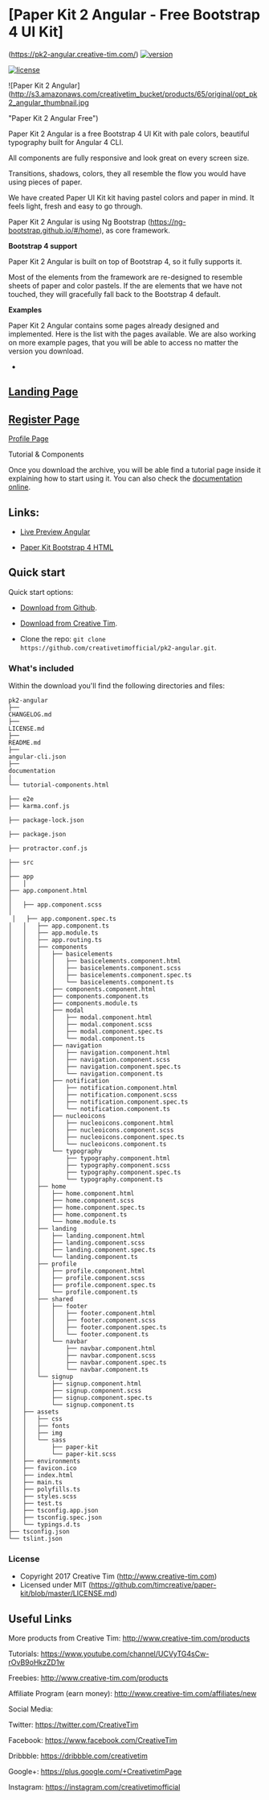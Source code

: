 ﻿# [Paper Kit 2 Angular - Free Bootstrap 4 UI Kit]

(https://pk2-angular.creative-tim.com/) [![version][version-badge]][CHANGELOG] 

[![license][license-badge]][LICENSE]

![Paper Kit 2 Angular]
(http://s3.amazonaws.com/creativetim_bucket/products/65/original/opt_pk2_angular_thumbnail.jpg 


"Paper Kit 2 Angular Free")

Paper Kit 2 Angular is a free Bootstrap 4 UI Kit with pale colors, beautiful 
typography built for Angular 4 CLI.

All components are fully responsive and look great on every screen size. 

Transitions, shadows, colors, they all resemble the flow you would have using pieces of paper.



We have created Paper UI Kit kit having pastel colors and paper in mind. It feels light, fresh and easy to 
go through.

Paper Kit 2 Angular is using Ng Bootstrap (https://ng-bootstrap.github.io/#/home), as core 
framework.

**Bootstrap 4 support**

Paper Kit 2 Angular is built on top of Bootstrap 4, so it fully supports it.

Most of the elements from the framework are re-designed to resemble sheets of paper and color pastels. If 
the are elements that we have not touched, they will gracefully fall back to the Bootstrap 4 default.




**Examples**

Paper Kit 2 Angular contains some pages already designed and implemented. Here is the list with 
the pages available. We are also working on more example pages, that you will be able to access no matter 
the version you download.


- 

[Landing Page](https://pk2-angular.creative-tim.com/landing)
- 
[Register Page](https://pk2-angular.creative-tim.com/signup)
- 
[Profile Page](https://pk2-angular.creative-tim.com/user-profile)



Tutorial & Components



Once you download the archive, you will be able find a tutorial page inside it explaining how to start 
using it. You can also check the 
[documentation online](https://pk2-angular.creative-tim.com/documentation/tutorial).



## Links:


+ [Live Preview Angular](https://pk2-angular.creative-tim.com/)

+ [Paper Kit Bootstrap 4 HTML](http://demos.creative-tim.com/paper-kit-2)



## Quick start


Quick start options:


- [Download from Github](https://github.com/creativetimofficial/pk2-angular.git).

- [Download from Creative Tim](http://www.creative-tim.com/product/paper-kit-2-angular).

- Clone the repo: `git clone https://github.com/creativetimofficial/pk2-angular.git`.




### What's included


Within the download you'll find the following directories and files:



```
pk2-angular
├── 
CHANGELOG.md
├── 
LICENSE.md
├── 
README.md
├── 
angular-cli.json
├── 
documentation
│   
└── tutorial-components.html

├── e2e
├── karma.conf.js

├── package-lock.json

├── package.json

├── protractor.conf.js

├── src
│   
├── app
│   │   
├── app.component.html
│   
│   ├── app.component.scss
│  
 │   ├── app.component.spec.ts
│   │   ├── app.component.ts
│   │   ├── app.module.ts
│   │   ├── app.routing.ts
│   │   ├── components
│   │   │   ├── basicelements
│   │   │   │   ├── basicelements.component.html
│   │   │   │   ├── basicelements.component.scss
│   │   │   │   ├── basicelements.component.spec.ts
│   │   │   │   └── basicelements.component.ts
│   │   │   ├── components.component.html
│   │   │   ├── components.component.ts
│   │   │   ├── components.module.ts
│   │   │   ├── modal
│   │   │   │   ├── modal.component.html
│   │   │   │   ├── modal.component.scss
│   │   │   │   ├── modal.component.spec.ts
│   │   │   │   └── modal.component.ts
│   │   │   ├── navigation
│   │   │   │   ├── navigation.component.html
│   │   │   │   ├── navigation.component.scss
│   │   │   │   ├── navigation.component.spec.ts
│   │   │   │   └── navigation.component.ts
│   │   │   ├── notification
│   │   │   │   ├── notification.component.html
│   │   │   │   ├── notification.component.scss
│   │   │   │   ├── notification.component.spec.ts
│   │   │   │   └── notification.component.ts
│   │   │   ├── nucleoicons
│   │   │   │   ├── nucleoicons.component.html
│   │   │   │   ├── nucleoicons.component.scss
│   │   │   │   ├── nucleoicons.component.spec.ts
│   │   │   │   └── nucleoicons.component.ts
│   │   │   └── typography
│   │   │       ├── typography.component.html
│   │   │       ├── typography.component.scss
│   │   │       ├── typography.component.spec.ts
│   │   │       └── typography.component.ts
│   │   ├── home
│   │   │   ├── home.component.html
│   │   │   ├── home.component.scss
│   │   │   ├── home.component.spec.ts
│   │   │   ├── home.component.ts
│   │   │   └── home.module.ts
│   │   ├── landing
│   │   │   ├── landing.component.html
│   │   │   ├── landing.component.scss
│   │   │   ├── landing.component.spec.ts
│   │   │   └── landing.component.ts
│   │   ├── profile
│   │   │   ├── profile.component.html
│   │   │   ├── profile.component.scss
│   │   │   ├── profile.component.spec.ts
│   │   │   └── profile.component.ts
│   │   ├── shared
│   │   │   ├── footer
│   │   │   │   ├── footer.component.html
│   │   │   │   ├── footer.component.scss
│   │   │   │   ├── footer.component.spec.ts
│   │   │   │   └── footer.component.ts
│   │   │   └── navbar
│   │   │       ├── navbar.component.html
│   │   │       ├── navbar.component.scss
│   │   │       ├── navbar.component.spec.ts
│   │   │       └── navbar.component.ts
│   │   └── signup
│   │       ├── signup.component.html
│   │       ├── signup.component.scss
│   │       ├── signup.component.spec.ts
│   │       └── signup.component.ts
│   ├── assets
│   │   ├── css
│   │   ├── fonts
│   │   ├── img
│   │   └── sass
│   │       ├── paper-kit
│   │       └── paper-kit.scss
│   ├── environments
│   ├── favicon.ico
│   ├── index.html
│   ├── main.ts
│   ├── polyfills.ts
│   ├── styles.scss
│   ├── test.ts
│   ├── tsconfig.app.json
│   ├── tsconfig.spec.json
│   └── typings.d.ts
├── tsconfig.json
└── tslint.json

```

### License

- Copyright 2017 Creative Tim (http://www.creative-tim.com)
- Licensed under MIT (https://github.com/timcreative/paper-kit/blob/master/LICENSE.md)


## Useful Links

More products from Creative Tim: <http://www.creative-tim.com/products>

Tutorials: <https://www.youtube.com/channel/UCVyTG4sCw-rOvB9oHkzZD1w>

Freebies: <http://www.creative-tim.com/products>

Affiliate Program (earn money): <http://www.creative-tim.com/affiliates/new>

Social Media:

Twitter: <https://twitter.com/CreativeTim>

Facebook: <https://www.facebook.com/CreativeTim>

Dribbble: <https://dribbble.com/creativetim>

Google+: <https://plus.google.com/+CreativetimPage>

Instagram: <https://instagram.com/creativetimofficial>

[CHANGELOG]: ./CHANGELOG.md
[LICENSE]: ./LICENSE.md
[version-badge]: https://img.shields.io/badge/version-1.0.0-blue.svg
[license-badge]: https://img.shields.io/badge/license-MIT-blue.svg
